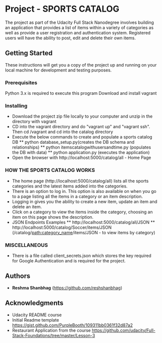 # Project - SPORTS CATALOG
The project as part of the Udacity Full Stack Nanodegree involves building an application that provides a list of items within a variety of categories as well as provide a user registration and authentication system. Registered users will have the ability to post, edit and delete their own items.

## Getting Started
These instructions will get you a copy of the project up and running on your local machine for development and testing purposes. 

### Prerequisites
Python 3.x is required to execute this program
Download and install vagrant

### Installing
* Download the project zip file locally to your computer and unzip in the directory with vagrant
* CD into the vagrant directory and do "vagrant up" and "vagrant ssh". Then cd /vagrant and cd into the catalog directory
* Execute the below commands to create and populate a sports catalog DB
	** python database_setup.py(creates the DB schema and relationships)
	** python itemscatalogwithusersandtime.py (populates the DB with data)
	** python application.py (executes the application)
* Open the browser with http://localhost:5000/catalog/all - Home Page


### HOW THE SPORTS CATALOG WORKS

* The home page (http://localhost:5000/catalog/all) lists all the sports categories and the latest items added into the categories.
* There is an option to log in. This option is also available on when you go to a page listing all the items in a category or an item description.
* Logging in gives you the ability to create a new item, update an item and delete an item.
* Click on a category to view the items inside the category, choosing an item on this page shows the description.
* JSON Endpoints Examples
	** http://localhost:5000/catalog/all/JSON 
	** http://localhost:5000/catalog/Soccer/items/JSON
(/catalog/<path:category_name>/items/JSON - to view items by category)

### MISCELLANEOUS 
* There is a file called client_secrets.json which stores the key required for Google Authentication and is required for the project.

## Authors
* **Reshma Shanbhag** (https://github.com/reshshanbhag)

## Acknowledgments
* Udacity README course
* Initial Readme template https://gist.github.com/PurpleBooth/109311bb0361f32d87a2
* Restaurant Application from the course 
https://github.com/udacity/Full-Stack-Foundations/tree/master/Lesson-3
